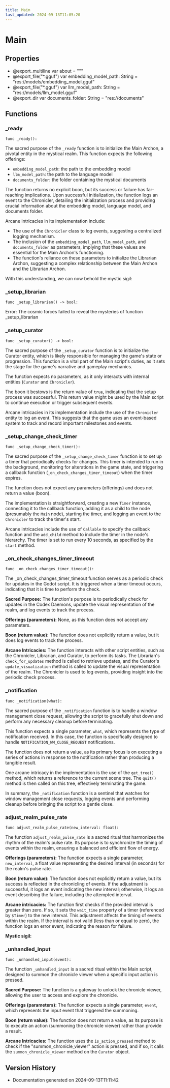 ```yaml
---
title: Main
last_updated: 2024-09-13T11:05:20
---
```


# Main

## Properties

- @export_multiline var about = """
- @export_file("*.gguf") var embedding_model_path: String = "res://models/embedding_model.gguf"
- @export_file("*.gguf") var llm_model_path: String = "res://models/llm_model.gguf"
- @export_dir var documents_folder: String = "res://documents"

## Functions

### _ready
`func _ready():`

The sacred purpose of the `_ready` function is to initialize the Main Archon, a pivotal entity in the mystical realm. This function expects the following offerings:
* `embedding_model_path`: the path to the embedding model
* `llm_model_path`: the path to the language model
* `documents_folder`: the folder containing the mystical documents

The function returns no explicit boon, but its success or failure has far-reaching implications. Upon successful initialization, the function logs an event to the Chronicler, detailing the initialization process and providing crucial information about the embedding model, language model, and documents folder.

Arcane intricacies in its implementation include:
* The use of the `Chronicler` class to log events, suggesting a centralized logging mechanism.
* The inclusion of the `embedding_model_path`, `llm_model_path`, and `documents_folder` as parameters, implying that these values are essential for the Main Archon's functioning.
* The function's reliance on these parameters to initialize the Librarian Archon, suggesting a complex relationship between the Main Archon and the Librarian Archon.

With this understanding, we can now behold the mystic sigil: 

### _setup_librarian
`func _setup_librarian() -> bool:`

Error: The cosmic forces failed to reveal the mysteries of function _setup_librarian

### _setup_curator
`func _setup_curator() -> bool:`

The sacred purpose of the `_setup_curator` function is to initialize the Curator entity, which is likely responsible for managing the game's state or progression. This function is a vital part of the Main script's duties, as it sets the stage for the game's narrative and gameplay mechanics.

The function expects no parameters, as it only interacts with internal entities (`Curator` and `Chronicler`).

The boon it bestows is the return value of `true`, indicating that the setup process was successful. This return value might be used by the Main script to continue execution or trigger subsequent events.

Arcane intricacies in its implementation include the use of the `Chronicler` entity to log an event. This suggests that the game uses an event-based system to track and record important milestones and events.



### _setup_change_check_timer
`func _setup_change_check_timer():`

The sacred purpose of the `_setup_change_check_timer` function is to set up a timer that periodically checks for changes. This timer is intended to run in the background, monitoring for alterations in the game state, and triggering a callback function (`_on_check_changes_timer_timeout`) when the timer expires.

The function does not expect any parameters (offerings) and does not return a value (boon).

The implementation is straightforward, creating a new `Timer` instance, connecting it to the callback function, adding it as a child to the node (presumably the `Main` node), starting the timer, and logging an event to the `Chronicler` to track the timer's start.

Arcane intricacies include the use of `Callable` to specify the callback function and the `add_child` method to include the timer in the node's hierarchy. The timer is set to run every 10 seconds, as specified by the `start` method.



### _on_check_changes_timer_timeout
`func _on_check_changes_timer_timeout():`

The _on_check_changes_timer_timeout function serves as a periodic check for updates in the Godot script. It is triggered when a timer timeout occurs, indicating that it is time to perform the check.

**Sacred Purpose:**
The function's purpose is to periodically check for updates in the Codex Daemons, update the visual representation of the realm, and log events to track the process.

**Offerings (parameters):**
None, as this function does not accept any parameters.

**Boon (return value):**
The function does not explicitly return a value, but it does log events to track the process.

**Arcane Intricacies:**
The function interacts with other script entities, such as the Chronicler, Librarian, and Curator, to perform its tasks. The Librarian's `check_for_updates` method is called to retrieve updates, and the Curator's `update_visualization` method is called to update the visual representation of the realm. The Chronicler is used to log events, providing insight into the periodic check process.



### _notification
`func _notification(what):`

The sacred purpose of the `_notification` function is to handle a window management close request, allowing the script to gracefully shut down and perform any necessary cleanup before terminating.

This function expects a single parameter, `what`, which represents the type of notification received. In this case, the function is specifically designed to handle `NOTIFICATION_WM_CLOSE_REQUEST` notifications.

The function does not return a value, as its primary focus is on executing a series of actions in response to the notification rather than producing a tangible result.

One arcane intricacy in the implementation is the use of the `get_tree()` method, which returns a reference to the current scene tree. The `quit()` method is then called on this tree, effectively terminating the game.

In summary, the `_notification` function is a sentinel that watches for window management close requests, logging events and performing cleanup before bringing the script to a gentle close.



### adjust_realm_pulse_rate
`func adjust_realm_pulse_rate(new_interval: float):`

The function `adjust_realm_pulse_rate` is a sacred ritual that harmonizes the rhythm of the realm's pulse rate. Its purpose is to synchronize the timing of events within the realm, ensuring a balanced and efficient flow of energy.

**Offerings (parameters):** The function expects a single parameter, `new_interval`, a float value representing the desired interval (in seconds) for the realm's pulse rate.

**Boon (return value):** The function does not explicitly return a value, but its success is reflected in the chronicling of events. If the adjustment is successful, it logs an event indicating the new interval; otherwise, it logs an event describing the failure, including the attempted interval.

**Arcane intricacies:** The function first checks if the provided interval is greater than zero. If so, it sets the `wait_time` property of a timer (referenced by `$Timer`) to the new interval. This adjustment affects the timing of events within the realm. If the interval is not valid (less than or equal to zero), the function logs an error event, indicating the reason for failure.

**Mystic sigil:** 

### _unhandled_input
`func _unhandled_input(event):`

The function `_unhandled_input` is a sacred ritual within the Main script, designed to summon the chronicle viewer when a specific input action is pressed. 

**Sacred Purpose:** The function is a gateway to unlock the chronicle viewer, allowing the user to access and explore the chronicle.

**Offerings (parameters):** The function expects a single parameter, `event`, which represents the input event that triggered the summoning.

**Boon (return value):** The function does not return a value, as its purpose is to execute an action (summoning the chronicle viewer) rather than provide a result.

**Arcane Intricacies:** The function uses the `is_action_pressed` method to check if the "summon_chronicle_viewer" action is pressed, and if so, it calls the `summon_chronicle_viewer` method on the `Curator` object.



## Version History

- Documentation generated on 2024-09-13T11:11:42
